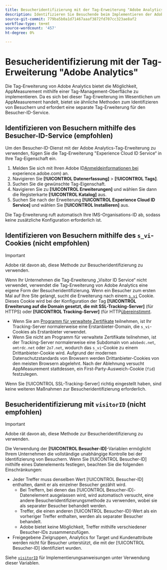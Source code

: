 ```yaml
---
title: Besucheridentifizierung mit der Tag-Erweiterung "Adobe Analytics"
description: Identifizieren Sie Besuchende beim Implementieren der Adobe Analytics-Tag-Erweiterung korrekt.
source-git-commit: 779ba5b0a1d71467aaaf3872fd707cc323ae8af2
workflow-type: tm+mt
source-wordcount: '457'
ht-degree: 0%

---
```


# Besucheridentifizierung mit der Tag-Erweiterung &quot;Adobe Analytics&quot;

Die Tag-Erweiterung von Adobe Analytics bietet die Möglichkeit, AppMeasurement mithilfe einer Tag-Management-Oberfläche zu implementieren. Da es sich bei dieser Tag-Erweiterung im Wesentlichen um AppMeasurement handelt, bietet sie ähnliche Methoden zum Identifizieren von Besuchern und erfordert eine separate Tag-Erweiterung für den Besucher-ID-Service.

## Identifizieren von Besuchern mithilfe des Besucher-ID-Service (empfohlen)

Um den Besucher-ID-Dienst mit der Adobe Analytics-Tag-Erweiterung zu verwenden, fügen Sie die Tag-Erweiterung &quot;Experience Cloud ID Service“ in Ihre Tag-Eigenschaft ein.

1. Melden Sie sich mit Ihren Adobe ID[Anmeldeinformationen bei &#x200B;](https://experience.adobe.com)experience.adobe.com) an.
1. Navigieren Sie **[!UICONTROL Datenerfassung]** > **[!UICONTROL Tags]**.
1. Suchen Sie die gewünschte Tag-Eigenschaft.
1. Navigieren Sie zu **[!UICONTROL Erweiterungen]** und wählen Sie dann die Registerkarte **[!UICONTROL Katalog]** aus.
1. Suchen Sie nach der Erweiterung **[!UICONTROL Experience Cloud ID Service]** und wählen Sie **[!UICONTROL Installieren]** aus.

Die Tag-Erweiterung ruft automatisch Ihre IMS-Organisations-ID ab, sodass keine zusätzliche Konfiguration erforderlich ist.

## Identifizieren von Besuchern mithilfe des `s_vi`-Cookies (nicht empfohlen)

>[!IMPORTANT]
>
>Adobe rät davon ab, diese Methode zur Besucheridentifizierung zu verwenden.

Wenn Ihr Unternehmen die Tag-Erweiterung „Visitor ID Service“ nicht verwendet, verwendet die Tag-Erweiterung von Adobe Analytics eine eigene Form der Besucheridentifizierung. Wenn ein Besucher zum ersten Mal auf Ihre Site gelangt, sucht die Erweiterung nach einem [`s_vi`](https://experienceleague.adobe.com/en/docs/core-services/interface/data-collection/cookies/analytics) Cookie. Dieses Cookie wird bei der Konfiguration der Tag **[!UICONTROL Erweiterung auf die Domain gesetzt, die mit SSL-Tracking-Server]** (für HTTPS) oder **[!UICONTROL Tracking-Server]** (für HTTP[&#x200B; übereinstimmt](https://experienceleague.adobe.com/en/docs/experience-platform/tags/extensions/client/analytics/overview).

* Wenn Sie am [Programm für verwaltete Zertifikate](https://experienceleague.adobe.com/en/docs/core-services/interface/data-collection/adobe-managed-cert) teilnehmen, ist Ihr Tracking-Server normalerweise eine Erstanbieter-Domain, die `s_vi`-Cookies als Erstanbieter verwendet.
* Wenn Sie nicht am Programm für verwaltete Zertifikate teilnehmen, ist der Tracking-Server normalerweise eine Subdomain von `adobedc.net`, `omtrdc.net` oder `2o7.net`, wodurch das `s_vi`-Cookie zu einem Drittanbieter-Cookie wird. Aufgrund der modernen Datenschutzstandards von Browsern werden Drittanbieter-Cookies von den meisten Browsern abgelehnt. Nach der Ablehnung versucht AppMeasurement stattdessen, ein First-Party-Ausweich-Cookie (`fid`) festzulegen.

Wenn Sie [!UICONTROL SSL-Tracking-Server] richtig eingestellt haben, sind keine weiteren Maßnahmen zur Besucheridentifizierung erforderlich.

## Besucheridentifizierung mit `visitorID` (nicht empfohlen)

>[!IMPORTANT]
>
>Adobe rät davon ab, diese Methode zur Besucheridentifizierung zu verwenden.

Die Verwendung der **[!UICONTROL Besucher-ID]**-Variablen ermöglicht Ihrem Unternehmen die vollständige unabhängige Kontrolle bei der Identifizierung von Besuchern. Wenn Sie [!UICONTROL Besucher-ID] mithilfe eines Datenelements festlegen, beachten Sie die folgenden Einschränkungen:

* Jeder Treffer muss denselben Wert [!UICONTROL Besucher-ID] enthalten, damit er als einzelner Besucher gezählt wird.
   * Bei Treffern, bei denen das [!UICONTROL Besucher-ID]-Datenelement ausgelassen wird, wird automatisch versucht, eine andere Besucheridentifizierungsmethode zu verwenden, wobei sie als separater Besucher behandelt werden.
   * Treffer, die einen anderen [!UICONTROL Besucher-ID]-Wert als ein vorheriger Treffer enthalten, werden als separater Besucher behandelt.
   * Adobe bietet keine Möglichkeit, Treffer mithilfe verschiedener Besucher-IDs zusammenzufügen.
* Freigegebene Zielgruppen, Analytics for Target und Kundenattribute werden nicht für Besucher unterstützt, die mit der [!UICONTROL Besucher-ID] identifiziert wurden.

Siehe [`visitorID`](/help/implement/vars/config-vars/visitorid.md) für Implementierungsanweisungen unter Verwendung dieser Variablen.

